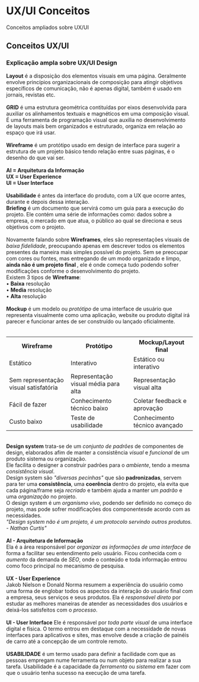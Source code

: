 # UX/UI Conceitos 
Conceitos ampliados sobre UX/UI
<br>
<h2>Conceitos UX/UI</h2>
<h3>Explicação ampla sobre UX/UI Design</h3>
<b>Layout</b> é a disposição dos elementos visuais em uma página. Geralmente envolve princípios organizacionais de composição para atingir objetivos específicos de comunicação, não é apenas digital, também é usado em jornais, revistas etc.
<br><br>
<b>GRID</b> é uma estrutura geométrica contituídas por eixos desenvolvida para auxiliar os alinhamentos textuais e magnéticos em uma composição visual. É uma ferramenta de programação visual que auxilia no desenvolvimento de layouts mais bem organizados e estruturado, organiza em relação ao espaço que irá usar.
<br><br>
<b>Wireframe</b> é um protótipo usado em design de interface para sugerir a estrutura de um projeto básico tendo relação entre suas páginas, é o desenho do que vai ser.
<br><br>
<b>AI = Arquitetura da Informação
	<br>
UX = User Experience
	<br>
UI = User Interface</b>
<br><br>
<b>Usabilidade</b> é antes da interface do produto, com a UX que ocorre antes, durante e depois dessa interação.
<br>
<b>Briefing</b> é um documento que servirá como um guia para a execução do projeto. Ele contém uma série de informações como: dados sobre a empresa, o mercado em que atua, o público ao qual se direciona e seus objetivos com o projeto.
<br><br>
Novamente falando sobre <b>Wireframes</b>, eles são representações visuais de <i>baixa fidelidade</i>, preocupando apenas em descrever todos os elementos presentes da maneira mais simples possível do projeto. Sem se preocupar com cores ou fontes, mas entregando de um modo organizado e limpo, <b>ainda não é um projeto final </b>, ele é onde começa tudo podendo sofrer modificações conforme o desenvolvimento do projeto.
<br>
Existem 3 tipos de <b>Wireframe</b>:
<br>
• <b>Baixa</b> resolução
<br>
• <b>Media</b> resolução
<br>
• <b>Alta</b> resolução
<br><br>
<b>Mockup</b> é um modelo ou <i>protótipo</i> de uma interface de usuário que representa visualmente como uma aplicação, website ou produto digital irá parecer e funcionar antes de ser construído ou lançado oficialmente.
<br><br>
<table>
	<tr>
		<th>Wireframe</th>
		<th>Protótipo</th>
		<th>Mockup/Layout final</th>
	</tr>
	<tr>
		<td>Estático</td>
		<td>Interativo</td>
		<td>Estático ou interativo</td>
	</tr>
	<tr>
		<td>Sem representação visual satisfatória</td>
		<td>Representação visual média para alta</td>
		<td>Representação visual alta</td>
	</tr>
	<tr>
		<td>Fácil de fazer</td>
		<td>Conhecimento técnico baixo</td>
		<td>Coletar feedback e aprovação</td>
	</tr>
	<tr>
		<td>Custo baixo</td>
		<td>Teste de usabilidade</td>
		<td>Conhecimento técnico avançado</td>
	</tr>
</table>
<br>
<b>Design system</b> trata-se de um <i>conjunto de padrões</i> de componentes de design, elaborados afim de manter a consistência <i>visual</i> e <i>funcional</i> de um produto sistema ou organização.
<br>
Ele facilita o designer a construir padrões para o <i>ambiente</i>, tendo a mesma <i>consistência visual</i>.
<br>
Design system são <i>"diversas pecinhas"</i> que são <b>padronizadas</b>, servem para ter uma <b>consistência</b>, uma <b>coerência</b> dentro do projeto, ela evita que cada página/frame seja <i>recriado</i> e também ajuda a manter um <i>padrão</i> e uma <i>organização</i> no projeto.
<br>
O design system é um <i>organismo vivo</i>, podendo ser definido no começo do projeto, mas pode sofrer modificações dos componentesde acordo com as necessidades.
<br>
<i>"Design system não é um projeto, é um protocolo servindo outros produtos. - Nathan Curtis"</i>
<br><br>
<b>AI - Arquitetura de Informação</b>
<br>
Ela é a área responsável por <i>organizar as informações de uma interface</i> de forma a facilitar seu entendimento pelo usuário. Ficou conhecida com o <i>aumento</i> da demanda de <i>SEO</i>, onde o conteúdo e toda informação entrou como foco principal no mecanismo de pesquisa.
<br><br>
<b>UX - User Experience</b>
<br>
Jakob Nielson e Donald Norma resumem a experiência do usuário como uma forma de englobar todos os aspectos da interação do usuário final com a empresa, seus serviços e seus produtos. Ela é <i>responsável direto</i> por estudar as melhores maneiras de atender as necessidades dos usuários e deixá-los satisfeitos com o <i>processo</i>.
<br><br>
<b>UI - User Interface</b>
Ele é responsável por <i>toda parte visual</i> de uma interface digital e física. O termo entrou em destaque com a necessidade de novas interfaces para aplicativos e sites, mas envolve desde a criação de painéis de carro até a concepção de um controle remoto.
<br><br>
<b>USABILIDADE</b> é um termo usado para definir a facilidade com que as pessoas empregam nume ferramenta ou num objeto para realizar a sua tarefa. Usabilidade é a capacidade da <i>ferramenta</i> ou <i>sistema</i> em fazer com que o usuário tenha sucesso na execução de uma tarefa.
<br><br>
